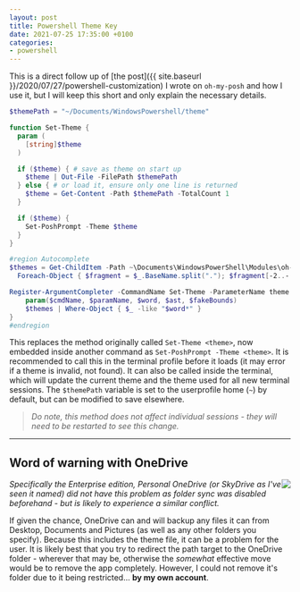 ```yaml
---
layout: post
title: Powershell Theme Key
date: 2021-07-25 17:35:00 +0100
categories:
- powershell
---
```


This is a direct follow up of [the post]({{ site.baseurl }}/2020/07/27/powershell-customization) I wrote on `oh-my-posh` and how I use it, but I will keep this short and only explain the necessary details.

```ps1
$themePath = "~/Documents/WindowsPowershell/theme"

function Set-Theme {
  param (
    [string]$theme
  )

  if ($theme) { # save as theme on start up
    $theme | Out-File -FilePath $themePath
  } else { # or load it, ensure only one line is returned
    $theme = Get-Content -Path $themePath -TotalCount 1
  }

  if ($theme) {
    Set-PoshPrompt -Theme $theme
  }
}

#region Autocomplete
$themes = Get-ChildItem -Path ~\Documents\WindowsPowerShell\Modules\oh-my-posh\*\themes\*.*.json |
  Foreach-Object { $fragment = $_.BaseName.split("."); $fragment[-2..-($fragment.Count)] -join "." }

Register-ArgumentCompleter -CommandName Set-Theme -ParameterName theme -ScriptBlock {
	param($cmdName, $paramName, $word, $ast, $fakeBounds)
	$themes | Where-Object { $_ -like "$word*" }
}
#endregion
```

This replaces the method originally called `Set-Theme <theme>`, now embedded inside another command as `Set-PoshPrompt -Theme <theme>`.
It is recommended to call this in the terminal profile before it loads (it may error if a theme is invalid, not found).
It can also be called inside the terminal, which will update the current theme and the theme used for all new terminal sessions.
The `$themePath` variable is set to the userprofile home (`~`) by default, but can be modified to save elsewhere.

> *Do note, this method does not affect individual sessions - they will need to be restarted to see this change.*

---

## Word of warning with OneDrive

<img style="float: right;" src="https://i.imgur.com/gK7wYTg.png"/>

*Specifically the Enterprise edition, Personal OneDrive (or SkyDrive as I've seen it named) did not have this problem as folder sync was disabled beforehand - but is likely to experience a similar conflict.*

If given the chance, OneDrive can and will backup any files it can from Desktop, Documents and Pictures (as well as any other folders you specify). Because this includes the theme file, it can be a problem for the user. It is likely best that you try to redirect the path target to the OneDrive folder - wherever that may be, otherwise the *somewhat* effective move would be to remove the app completely. However, I could not remove it's folder due to it being restricted... **by my own account**.
